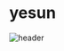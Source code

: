 # yesun

![header](https://capsule-render.vercel.app/api?color=gradient&customColorList=0,2,2,5,30?text=Hello%World!)
